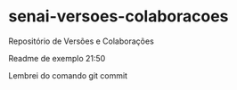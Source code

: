 # senai-versoes-colaboracoes
Repositório de Versões e Colaborações

Readme de exemplo 
21:50

Lembrei do comando git commit